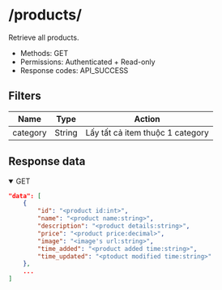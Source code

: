 /products/
=======

Retrieve all products.

- Methods: GET
- Permissions: Authenticated + Read-only
- Response codes: API_SUCCESS

## Filters
| Name     | Type   | Action                           |
| -------- | ------ | -------------------------------- |
| category | String | Lấy tất cả item thuộc 1 category |

## Response data

<details open>
    <summary>GET</summary>

```json
"data": [
    {
        "id": "<product id:int>",
        "name": "<product name:string>",
        "description": "<product details:string>",
        "price": "<product price:decimal>",
        "image": "<image's url:string>",
        "time_added": "<product added time:string>",
        "time_updated": "<ptoduct modified time:string>"
    },
    ...
]
```

</details>
